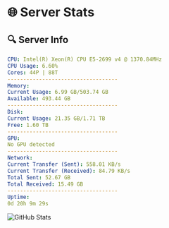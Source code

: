 # 🌐 Server Stats
## 🔍 Server Info
```yaml
CPU: Intel(R) Xeon(R) CPU E5-2699 v4 @ 1370.84MHz
CPU Usage: 6.60%
Cores: 44P | 88T
-----------------------------------
Memory:
Current Usage: 6.99 GB/503.74 GB
Available: 493.44 GB
-----------------------------------
Disk:
Current Usage: 21.35 GB/1.71 TB
Free: 1.60 TB
-----------------------------------
GPU:
No GPU detected
-----------------------------------
Network:
Current Transfer (Sent): 558.01 KB/s
Current Transfer (Received): 84.79 KB/s
Total Sent: 52.67 GB
Total Received: 15.49 GB
-----------------------------------
Uptime:
0d 20h 9m 29s
```
![GitHub Stats](https://img.shields.io/badge/Updated-2025-04-20_13:18:17-blue)